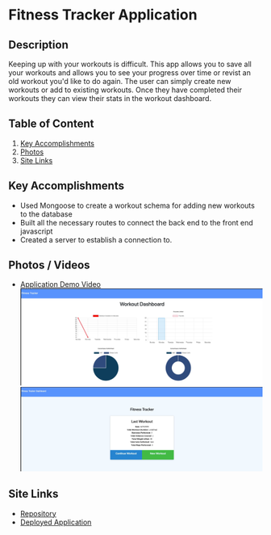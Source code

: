 # Fitness Tracker Application

## Description
Keeping up with your workouts is difficult. This app allows you to save all your workouts and allows you to see your progress over time or revist an old workout you'd like to do again. The user can simply create new workouts or add to existing workouts. Once they have completed their workouts they can view their stats in the workout dashboard. 

## Table of Content

1. [Key Accomplishments](#accomplishments) 
2. [Photos](#photos)
3. [Site Links](#siteLinks)

<a name="accomplishments"></a>
## Key Accomplishments
* Used Mongoose to create a workout schema for adding new workouts to the database
* Built all the necessary routes to connect the back end to the front end javascript
* Created a server to establish a connection to. 

<a name="photos"></a>
## Photos / Videos
* [Application Demo Video](https://vimeo.com/432276467)
![Home Page](/public/images/Fitness-Tracker-Home.jpg)
![Stats Page](/public/images/Fitness-Tracker-Stats.jpg)

<a name="siteLinks"></a>
## Site Links
* [Repository](https://github.com/tlatta13/fitness-tracker.git)
* [Deployed Application](https://hidden-wave-29130.herokuapp.com/)